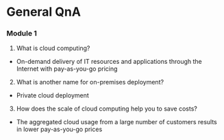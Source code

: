 # General QnA

### Module 1

1. What is cloud computing?

-   On-demand delivery of IT resources and applications through the Internet with pay-as-you-go pricing

2. What is another name for on-premises deployment?

-   Private cloud deployment

3. How does the scale of cloud computing help you to save costs?

-   The aggregated cloud usage from a large number of customers results in lower pay-as-you-go prices

